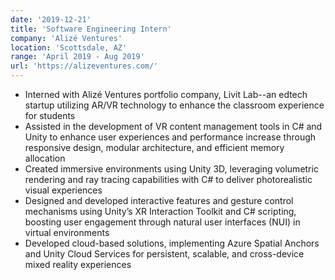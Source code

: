 ```yaml
---
date: '2019-12-21'
title: 'Software Engineering Intern'
company: 'Alizé Ventures'
location: 'Scottsdale, AZ'
range: 'April 2019 - Aug 2019'
url: 'https://alizeventures.com/'
---
```


- Interned with Alizé Ventures portfolio company, Livit Lab--an edtech startup utilizing AR/VR technology to enhance the classroom experience for students
- Assisted in the development of VR content management tools in C# and Unity to enhance user experiences and performance increase through responsive design, modular architecture, and efficient memory allocation
- Created immersive environments using Unity 3D, leveraging volumetric rendering and ray tracing capabilities with C# to deliver photorealistic visual experiences
- Designed and developed interactive features and gesture control mechanisms using Unity’s XR Interaction Toolkit and C# scripting, boosting user engagement through natural user interfaces (NUI) in virtual environments
- Developed cloud-based solutions, implementing Azure Spatial Anchors and Unity Cloud Services for persistent, scalable, and cross-device mixed reality experiences
